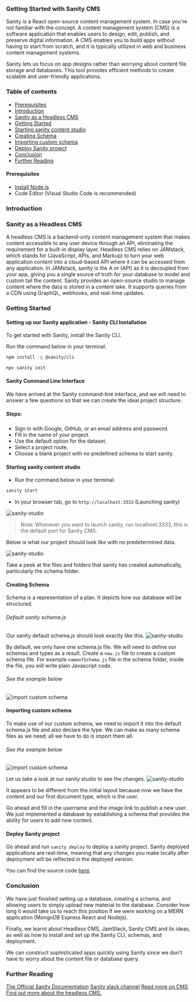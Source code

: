### Getting Started with Sanity CMS
Sanity is a React open-source content management system. In case you're not familiar with the concept. A content management system (CMS) is a software application that enables users to design, edit, publish, and preserve digital information. A CMS enables you to build apps without having to start from scratch, and it is typically utilized in web and business content management systems.

Sanity lets us focus on app designs rather than worrying about content file storage and databases. This tool provides efficient methods to create scalable and user-friendly applications.
### Table of contents
- [Prerequisites](#prerequisites)
- [Introduction](#introduction)
- [Sanity as a Headless CMS](#sanity-as-a-headless-cms)
- [Getting Started](#getting-started)
- [Starting sanity content studio](#starting-sanity-content-studio)
- [Creating Schema](#creating-schema)
- [Importing custom schema](#importing-custom-schema)
- [Deploy Sanity project](#deploy-sanity-project)
- [Conclusion](#conclusion)
- [Further Reading](#further-reading)
#### Prerequisites
- [Install Node.js](https://nodejs.org/en/download/)
- Code Editor (Visual Studio Code is recommended)
### Introduction
### Sanity as a Headless CMS
A headless CMS is a backend-only content management system that makes content accessible to any user device through an API, eliminating the requirement for a built-in display layer. Headless CMS relies on JAMstack, which stands for (JavaScript, APIs, and Markup) to turn your web application content into a cloud-based API where it can be accessed from any application. In JAMstack, sanity is the A or (API) as it is decoupled from your app, giving you a single source of truth for your database to model and custom tail the content. Sanity provides an open-source studio to manage content where the data is stored in a content lake. It supports queries from a CDN using GraphQL, webhooks, and real-time updates.
### Getting Started
#### Setting up our Sanity application - Sanity CLI Installation
To get started with Sanity, install the Sanity CLI.

Run the command below in your terminal.
```bash
npm install -g @sanity/cli
```
```bash
npx sanity init
``` 
#### Sanity Command Line Interface
We have arrived at the Sanity command-line interface, and we will need to answer a few questions so that we can create the ideal project structure.
##### Steps:
- Sign in with Google, GitHub, or an email address and password.
- Fill in the name of your project.
- Use the default option for the dataset.
- Select a project route.
- Choose a blank project with no predefined schema to start sanity.
#### Starting sanity content studio
- Run the command below in your terminal.
```bash 
sanity start
```
- In your browser tab, go to `http://localhost:3333` (Launching sanity)

![sanity-studio](/engineering-education/getting-started-with-sanity-cms/terminal.png)
>Note: Whenever you want to launch sanity, run localhost:3333, this is the default port for Sanity CMS.

Below is what our project should look like with no predetermined data.

![sanity-studio](/engineering-education/getting-started-with-sanity-cms/sanity-screenshot1.png)

Take a peek at the files and folders that sanity has created automatically, particularly the schema folder.
#### Creating Schema
Schema is a representation of a plan. It depicts how our database will be structured.
######  Default sanity schema.js
Our sanity default schema.js should look exactly like this.
![sanity-studio](/engineering-education/getting-started-with-sanity-cms/default-schema.png)

By default, we only have one schema.js file. We will need to define our schemas and types as a result.
Create a `new.js` file to create a custom schema file. For example `nameofSchema.js` file in the schema folder, inside the file, you will write plain Javascript code.
###### See the example below
![import custom schema](/engineering-education/getting-started-with-sanity-cms/userSchema.png)
#### Importing custom schema 
 To make use of our custom schema, we need to import it into the default schema.js file and also declare the type. We can make as many schema files as we need; all we have to do is import them all.
 ###### See the example below
![import custom schema](/engineering-education/getting-started-with-sanity-cms/import-schema.png)

Let us take a look at our sanity studio to see the changes.
![sanity-studio](/engineering-education/getting-started-with-sanity-cms/sanity-screenshot2.png)

It appears to be different from the initial layout because now we have the content and our first document type, which is the user. 
 
 Go ahead and fill in the username and the image link to publish a new user. We just implemented a database by establishing a schema that provides the ability for users to add new content.
#### Deploy Sanity project
Go ahead and run `sanity deploy` to deploy a sanity project. Sanity deployed applications are real-time, meaning that any changes you make locally after deployment will be reflected in the deployed version.

You can find the source code [here](https://github.com/abimbolataofeek/getting-started-with-sanity-cms).
### Conclusion
We have just finished setting up a database, creating a schema, and allowing users to simply upload new material to the database. Consider how long it would take us to reach this position if we were working on a MERN application (MongoDB Express React and Nodejs).

Finally, we learnt about Headless CMS, JamStack, Sanity CMS and its ideas, as well as how to install and set up the Sanity CLI, schemas, and deployment.

We can construct sophisticated apps quickly using Sanity since we don't have to worry about the content file or database query.
### Further Reading
[The Official Sanity Documentation](https://www.sanity.io)
[Sanity slack channel](https://slack.sanity.io/)
[Read more on CMS](https://www.sitecore.com/knowledge-center/digital-marketing-resources/what-is-a-cms)
[Find out more about the headless CMS.](https://www.youtube.com/watch?v=-Uor3I0n_vQ)




